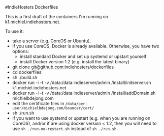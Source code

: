 #IndieHosters Dockerfiles

This is a first draft of the containers I'm running on k1.michiel.indiehosters.net.

To use it:

* take a server (e.g. CoreOS or Ubuntu),
* if you use CoreOS, Docker is already available. Otherwise, you have two options:
  * install standard Docker and set up systemd or upstart yourself
  * install Docker version 1.2 (e.g. install the latest binary)
* git clone git@github.com:indiehosters/dockerfiles
* cd dockerfiles
* sh ./build.sh
* docker run -i -t -v /data:/data indieserver/admin /install/initserver.sh k1.michiel.indiehosters.net
* docker run -i -t -v /data:/data indieserver/admin /install/addDomain.sh michielbdejong.com
* edit the certificate files in `/data/per-user/michielbdejong.com/bouncer/cert/`
* sh ./run.sh
* if you want to use systemd or upstart (e.g. when you are running on CoreOS), and/or if are using docker version < 1.2, then you will need to use `sh ./run-no-restart.sh` instead of `sh ./run.sh`.
